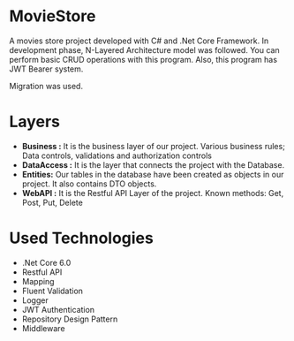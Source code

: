 # MovieStore

A movies store project developed with C# and .Net Core Framework. In development phase, N-Layered Architecture model was followed.
You can perform basic CRUD operations with this program. Also, this program has JWT Bearer system. 

Migration was used.

# Layers

- **Business :** It is the business layer of our project. Various business rules; Data controls, validations and authorization controls
- **DataAccess :** It is the layer that connects the project with the Database.
- **Entities:** Our tables in the database have been created as objects in our project. It also contains DTO objects.
- **WebAPI :** It is the Restful API Layer of the project. Known methods: Get, Post, Put, Delete

# Used Technologies

- .Net Core 6.0
- Restful API
- Mapping
- Fluent Validation
- Logger
- JWT Authentication
- Repository Design Pattern
- Middleware
